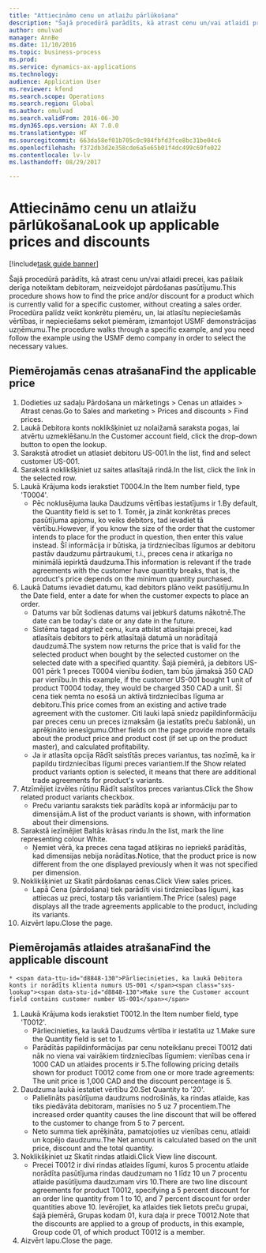 ```yaml
--- 
title: "Attiecināmo cenu un atlaižu pārlūkošana"
description: "Šajā procedūrā parādīts, kā atrast cenu un/vai atlaidi precei, kas pašlaik derīga noteiktam debitoram, neizveidojot pārdošanas pasūtījumu."
author: omulvad
manager: AnnBe
ms.date: 11/10/2016
ms.topic: business-process
ms.prod: 
ms.service: dynamics-ax-applications
ms.technology: 
audience: Application User
ms.reviewer: kfend
ms.search.scope: Operations
ms.search.region: Global
ms.author: omulvad
ms.search.validFrom: 2016-06-30
ms.dyn365.ops.version: AX 7.0.0
ms.translationtype: HT
ms.sourcegitcommit: 663da58ef01b705c0c984fbfd3fce8bc31be04c6
ms.openlocfilehash: f372db3d2e358cde6a5e65b01f4dc499c69fe022
ms.contentlocale: lv-lv
ms.lasthandoff: 08/29/2017

---
```

# <a name="look-up-applicable-prices-and-discounts"></a><span data-ttu-id="d8848-103">Attiecināmo cenu un atlaižu pārlūkošana</span><span class="sxs-lookup"><span data-stu-id="d8848-103">Look up applicable prices and discounts</span></span>

[!include[task guide banner](../../includes/task-guide-banner.md)]

<span data-ttu-id="d8848-104">Šajā procedūrā parādīts, kā atrast cenu un/vai atlaidi precei, kas pašlaik derīga noteiktam debitoram, neizveidojot pārdošanas pasūtījumu.</span><span class="sxs-lookup"><span data-stu-id="d8848-104">This procedure shows how to find the price and/or discount for a product which is currently valid for a specific customer, without creating a sales order.</span></span> <span data-ttu-id="d8848-105">Procedūra palīdz veikt konkrētu piemēru, un, lai atlasītu nepieciešamās vērtības, ir nepieciešams sekot piemēram, izmantojot USMF demonstrācijas uzņēmumu.</span><span class="sxs-lookup"><span data-stu-id="d8848-105">The procedure walks through a specific example, and you need follow the example using the USMF demo company in order to select the necessary values.</span></span>


## <a name="find-the-applicable-price"></a><span data-ttu-id="d8848-106">Piemērojamās cenas atrašana</span><span class="sxs-lookup"><span data-stu-id="d8848-106">Find the applicable price</span></span>
1. <span data-ttu-id="d8848-107">Dodieties uz sadaļu Pārdošana un mārketings > Cenas un atlaides > Atrast cenas.</span><span class="sxs-lookup"><span data-stu-id="d8848-107">Go to Sales and marketing > Prices and discounts > Find prices.</span></span>
2. <span data-ttu-id="d8848-108">Laukā Debitora konts noklikšķiniet uz nolaižamā saraksta pogas, lai atvērtu uzmeklēšanu.</span><span class="sxs-lookup"><span data-stu-id="d8848-108">In the Customer account field, click the drop-down button to open the lookup.</span></span>
3. <span data-ttu-id="d8848-109">Sarakstā atrodiet un atlasiet debitoru US-001.</span><span class="sxs-lookup"><span data-stu-id="d8848-109">In the list, find and select customer US-001.</span></span>
4. <span data-ttu-id="d8848-110">Sarakstā noklikšķiniet uz saites atlasītajā rindā.</span><span class="sxs-lookup"><span data-stu-id="d8848-110">In the list, click the link in the selected row.</span></span>
5. <span data-ttu-id="d8848-111">Laukā Krājuma kods ierakstiet T0004.</span><span class="sxs-lookup"><span data-stu-id="d8848-111">In the Item number field, type 'T0004'.</span></span>
    * <span data-ttu-id="d8848-112">Pēc noklusējuma lauka Daudzums vērtības iestatījums ir 1.</span><span class="sxs-lookup"><span data-stu-id="d8848-112">By default, the Quantity field is set to 1.</span></span> <span data-ttu-id="d8848-113">Tomēr, ja zināt konkrētas preces pasūtījuma apjomu, ko veiks debitors, tad ievadiet tā vērtību.</span><span class="sxs-lookup"><span data-stu-id="d8848-113">However, if you know the size of the order that the customer intends to place for the product in question, then enter this value instead.</span></span> <span data-ttu-id="d8848-114">Šī informācija ir būtiska, ja tirdzniecības līgumos ar debitoru pastāv daudzumu pārtraukumi, t.i., preces cena ir atkarīga no minimālā iepirktā daudzuma.</span><span class="sxs-lookup"><span data-stu-id="d8848-114">This information is relevant if the trade agreements with the customer have quantity breaks, that is, the product's price depends on the minimum quantity purchased.</span></span>  
6. <span data-ttu-id="d8848-115">Laukā Datums ievadiet datumu, kad debitors plāno veikt pasūtījumu.</span><span class="sxs-lookup"><span data-stu-id="d8848-115">In the Date field, enter a date for when the customer expects to place an order.</span></span> 
    * <span data-ttu-id="d8848-116">Datums var būt šodienas datums vai jebkurš datums nākotnē.</span><span class="sxs-lookup"><span data-stu-id="d8848-116">The date can be today's date or any date in the future.</span></span>  
    * <span data-ttu-id="d8848-117">Sistēma tagad atgriež cenu, kura atbilst atlasītajai precei, kad atlasītais debitors to pērk atlasītajā datumā un norādītajā daudzumā.</span><span class="sxs-lookup"><span data-stu-id="d8848-117">The system now returns the price that is valid for the selected product when bought by the selected customer on the selected date with a specified quantity.</span></span> <span data-ttu-id="d8848-118">Šajā piemērā, ja debitors US-001 pērk 1 preces T0004 vienību šodien, tam būs jāmaksā 350 CAD par vienību.</span><span class="sxs-lookup"><span data-stu-id="d8848-118">In this example, if the customer US-001 bought 1 unit of product T0004 today, they would be charged 350 CAD a unit.</span></span> <span data-ttu-id="d8848-119">Šī cena tiek ņemta no esošā un aktīvā tirdzniecības līguma ar debitoru.</span><span class="sxs-lookup"><span data-stu-id="d8848-119">This price comes from an existing and active trade agreement with the customer.</span></span>      <span data-ttu-id="d8848-120">Citi lauki lapā sniedz papildinformāciju par preces cenu un preces izmaksām (ja iestatīts preču šablonā), un aprēķināto ienesīgumu.</span><span class="sxs-lookup"><span data-stu-id="d8848-120">Other fields on the page provide more details about the product price and product cost (if set up on the product master), and calculated profitability.</span></span>  
    * <span data-ttu-id="d8848-121">Ja ir atlasīta opcija Rādīt saistītās preces variantus, tas nozīmē, ka ir papildu tirdzniecības līgumi preces variantiem.</span><span class="sxs-lookup"><span data-stu-id="d8848-121">If the Show related product variants option is selected, it means that there are additional trade agreements for product's variants.</span></span>  
7. <span data-ttu-id="d8848-122">Atzīmējiet izvēles rūtiņu Rādīt saistītos preces variantus.</span><span class="sxs-lookup"><span data-stu-id="d8848-122">Click the Show related product variants checkbox.</span></span>
    * <span data-ttu-id="d8848-123">Preču variantu saraksts tiek parādīts kopā ar informāciju par to dimensijām.</span><span class="sxs-lookup"><span data-stu-id="d8848-123">A list of the product variants is shown, with information about their dimensions.</span></span>  
8. <span data-ttu-id="d8848-124">Sarakstā iezīmējiet Baltās krāsas rindu.</span><span class="sxs-lookup"><span data-stu-id="d8848-124">In the list, mark the line representing colour White.</span></span>
    * <span data-ttu-id="d8848-125">Ņemiet vērā, ka preces cena tagad atšķiras no iepriekš parādītās, kad dimensijas nebija norādītas.</span><span class="sxs-lookup"><span data-stu-id="d8848-125">Notice, that the product price is now different from the one displayed previously when it was not specified per dimension.</span></span>  
9. <span data-ttu-id="d8848-126">Noklikšķiniet uz Skatīt pārdošanas cenas.</span><span class="sxs-lookup"><span data-stu-id="d8848-126">Click View sales prices.</span></span>
    * <span data-ttu-id="d8848-127">Lapā Cena (pārdošana) tiek parādīti visi tirdzniecības līgumi, kas attiecas uz preci, tostarp tās variantiem.</span><span class="sxs-lookup"><span data-stu-id="d8848-127">The Price (sales) page displays all the trade agreements applicable to the product, including its variants.</span></span>  
10. <span data-ttu-id="d8848-128">Aizvērt lapu.</span><span class="sxs-lookup"><span data-stu-id="d8848-128">Close the page.</span></span>

## <a name="find-the-applicable-discount"></a><span data-ttu-id="d8848-129">Piemērojamās atlaides atrašana</span><span class="sxs-lookup"><span data-stu-id="d8848-129">Find the applicable discount</span></span>
    * <span data-ttu-id="d8848-130">Pārliecinieties, ka laukā Debitora konts ir norādīts klienta numurs US-001 </span><span class="sxs-lookup"><span data-stu-id="d8848-130">Make sure the Customer account field contains customer number US-001</span></span>   
1. <span data-ttu-id="d8848-131">Laukā Krājuma kods ierakstiet T0012.</span><span class="sxs-lookup"><span data-stu-id="d8848-131">In the Item number field, type 'T0012'.</span></span>
    * <span data-ttu-id="d8848-132">Pārliecinieties, ka laukā Daudzums vērtība ir iestatīta uz 1.</span><span class="sxs-lookup"><span data-stu-id="d8848-132">Make sure the Quantity field is set to 1.</span></span>  
    * <span data-ttu-id="d8848-133">Parādītās papildinformācijas par cenu noteikšanu precei T0012 dati nāk no viena vai vairākiem tirdzniecības līgumiem: vienības cena ir 1000 CAD un atlaides procents ir 5.</span><span class="sxs-lookup"><span data-stu-id="d8848-133">The following pricing details shown for product T0012 come from one or more trade agreements: The unit price is 1,000 CAD and the discount percentage is 5.</span></span>  
2. <span data-ttu-id="d8848-134">Daudzuma laukā iestatiet vērtību 20.</span><span class="sxs-lookup"><span data-stu-id="d8848-134">Set Quantity to '20'.</span></span>
    * <span data-ttu-id="d8848-135">Palielināts pasūtījuma daudzums nodrošinās, ka rindas atlaide, kas tiks piedāvāta debitoram, manīsies no 5 uz 7 procentiem.</span><span class="sxs-lookup"><span data-stu-id="d8848-135">The increased order quantity causes the line discount that will be offered to the customer to change from 5 to 7 percent.</span></span>  
    * <span data-ttu-id="d8848-136">Neto summa tiek aprēķināta, pamatojoties uz vienības cenu, atlaidi un kopējo daudzumu.</span><span class="sxs-lookup"><span data-stu-id="d8848-136">The Net amount is calculated based on the unit price, discount and the total quantity.</span></span>  
3. <span data-ttu-id="d8848-137">Noklikšķiniet uz Skatīt rindas atlaidi.</span><span class="sxs-lookup"><span data-stu-id="d8848-137">Click View line discount.</span></span>
    * <span data-ttu-id="d8848-138">Precei T0012 ir divi rindas atlaides līgumi, kuros 5 procentu atlaide norādīta pasūtījuma rindas daudzumam no 1 līdz 10 un 7 procentu atlaide pasūtījuma daudzumam virs 10.</span><span class="sxs-lookup"><span data-stu-id="d8848-138">There are two line discount agreements for product T0012, specifying a 5 percent discount for an order line quantity from 1 to 10, and 7 percent discount for order quantities above 10.</span></span> <span data-ttu-id="d8848-139">Ievērojiet, ka atlaides tiek lietots preču grupai, šajā piemērā, Grupas kodam 01, kura daļa ir prece T0012.</span><span class="sxs-lookup"><span data-stu-id="d8848-139">Note that the discounts are applied to a group of products, in this example, Group code 01, of which product T0012 is a member.</span></span>  
4. <span data-ttu-id="d8848-140">Aizvērt lapu.</span><span class="sxs-lookup"><span data-stu-id="d8848-140">Close the page.</span></span>


